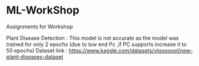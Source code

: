 # ML-WorkShop
Assignments for Workshop


Plant Disease Detection : This model is not accurate as the model was trained for only 2 epochs (due to low end Pc ,if PC supports increase it to 50 epochs)
Dataset link : https://www.kaggle.com/datasets/vipoooool/new-plant-diseases-dataset
